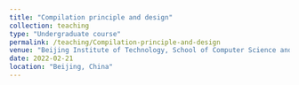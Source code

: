 ```yaml
---
title: "Compilation principle and design"
collection: teaching
type: "Undergraduate course"
permalink: /teaching/Compilation-principle-and-design
venue: "Beijing Institute of Technology, School of Computer Science and Technology"
date: 2022-02-21
location: "Beijing, China"
---
```

